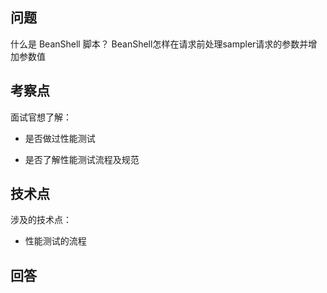 ## 问题

什么是 BeanShell 脚本？ BeanShell怎样在请求前处理sampler请求的参数并增加参数值

## 考察点

面试官想了解：

- 是否做过性能测试

- 是否了解性能测试流程及规范

## 技术点

涉及的技术点：

- 性能测试的流程

## 回答

